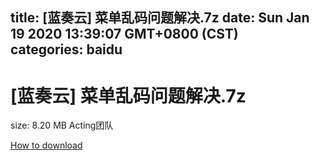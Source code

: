 
title: [蓝奏云]   菜单乱码问题解决.7z
date: Sun Jan 19 2020 13:39:07 GMT+0800 (CST)    
categories: baidu
---

# [蓝奏云]   菜单乱码问题解决.7z
size: 8.20 MB
 Acting团队
 

[How to download](https://bpcam.bemobtrk.com/go/2ceec3aa-1ca2-46d6-b9ff-aaa5c184517c?jno=1284)